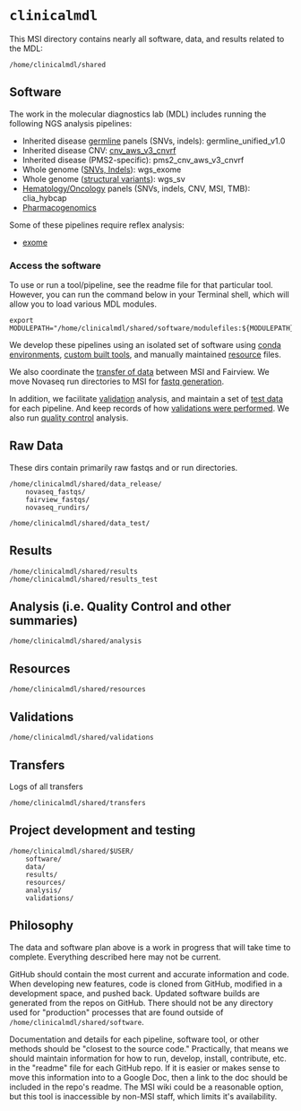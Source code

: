 # `clinicalmdl`

This MSI directory contains nearly all software, data, and results related to the MDL:

```
/home/clinicalmdl/shared
```

## Software

The work in the molecular diagnostics lab (MDL) includes running the following NGS analysis pipelines:

- Inherited disease [germline](https://github.umn.edu/smunro/germline_unified) panels (SNVs, indels): germline_unified_v1.0
- Inherited disease CNV: [cnv_aws_v3_cnvrf](https://github.umn.edu/clinicalmdl/hadoop-cnv-msi)
- Inherited disease (PMS2-specific): pms2_cnv_aws_v3_cnvrf
- Whole genome ([SNVs, Indels](https://github.umn.edu/clinicalmdl/clia_wgs_exome)): wgs_exome
- Whole genome ([structural variants](https://github.umn.edu/clinicalmdl/clia_wgs_sv)): wgs_sv
- [Hematology/Oncology](https://github.umn.edu/clinicalmdl/clia_hybcap) panels (SNVs, indels, CNV, MSI, TMB): clia_hybcap
- [Pharmacogenomics](https://github.umn.edu/clinicalmdl/clia_pgx)

Some of these pipelines require reflex analysis:

- [exome](https://github.umn.edu/clinicalmdl/wgs_exome_reflex_v1)

### Access the software

To use or run a tool/pipeline, see the readme file for that particular tool. However, you can run the command below in your Terminal shell, which will allow you to load various MDL modules.

```
export MODULEPATH="/home/clinicalmdl/shared/software/modulefiles:${MODULEPATH}"
```

We develop these pipelines using an isolated set of software using [conda environments](https://github.umn.edu/clinicalmdl/clia_conda), [custom built tools](https://github.umn.edu/clinicalmdl/clia_tools), and manually maintained [resource](https://github.umn.edu/clinicalmdl/resources) files.

We also coordinate the [transfer of data](https://github.umn.edu/clinicalmdl/clia_transfer) between MSI and Fairview. We move Novaseq run directories to MSI for [fastq generation](https://github.umn.edu/clinicalmdl/clia_bcl2fastq).

In addition, we facilitate [validation](https://github.umn.edu/clinicalmdl/mdlvalr) analysis, and maintain a set of [test data](https://github.umn.edu/clinicalmdl/data_test) for each pipeline. And keep records of how [validations were performed](https://github.umn.edu/clinicalmdl/validations). We also run [quality control](https://github.umn.edu/clinicalmdl/clia_qc) analysis.

## Raw Data

These dirs contain primarily raw fastqs and or run directories.

```
/home/clinicalmdl/shared/data_release/
	novaseq_fastqs/
	fairview_fastqs/
	novaseq_rundirs/

/home/clinicalmdl/shared/data_test/
```

## Results

```
/home/clinicalmdl/shared/results
/home/clinicalmdl/shared/results_test
```

## Analysis (i.e. Quality Control and other summaries)

```
/home/clinicalmdl/shared/analysis
```

## Resources

```
/home/clinicalmdl/shared/resources
```

## Validations

```
/home/clinicalmdl/shared/validations
```

## Transfers

Logs of all transfers

```
/home/clinicalmdl/shared/transfers
```

## Project development and testing

```
/home/clinicalmdl/shared/$USER/
	software/
	data/
	results/
	resources/
	analysis/
	validations/
```

## Philosophy

The data and software plan above is a work in progress that will take time to complete. Everything described here may not be current.

GitHub should contain the most current and accurate information and code. When developing new features, code is cloned from GitHub, modified in a development space, and pushed back. Updated software builds are generated from the repos on GitHub. There should not be any directory used for "production" processes that are found outside of `/home/clinicalmdl/shared/software`.

Documentation and details for each pipeline, software tool, or other methods should be "closest to the source code." Practically, that means we should maintain information for how to run, develop, install, contribute, etc. in the "readme" file for each GitHub repo. If it is easier or makes sense to move this information into to a Google Doc, then a link to the doc should be included in the repo's readme. The MSI wiki could be a reasonable option, but this tool is inaccessible by non-MSI staff, which limits it's availability.
